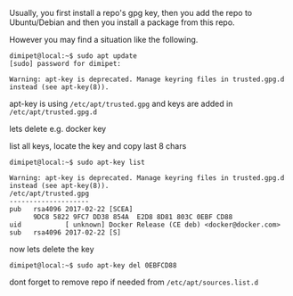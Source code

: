 Usually, you first install a repo's gpg key, then you add the repo to Ubuntu/Debian and then you install a package from this repo. 

However you may find a situation like the following.

```
dimipet@local:~$ sudo apt update
[sudo] password for dimipet: 

Warning: apt-key is deprecated. Manage keyring files in trusted.gpg.d instead (see apt-key(8)).

```

apt-key is using `/etc/apt/trusted.gpg` and keys are added in `/etc/apt/trusted.gpg.d`

lets delete e.g. docker key

list all keys, locate the key and copy last 8 chars

```
dimipet@local:~$ sudo apt-key list 

Warning: apt-key is deprecated. Manage keyring files in trusted.gpg.d instead (see apt-key(8)).
/etc/apt/trusted.gpg
--------------------
pub   rsa4096 2017-02-22 [SCEA]
      9DC8 5822 9FC7 DD38 854A  E2D8 8D81 803C 0EBF CD88
uid           [ unknown] Docker Release (CE deb) <docker@docker.com>
sub   rsa4096 2017-02-22 [S]
```

now lets delete the key

```
dimipet@local:~$ sudo apt-key del 0EBFCD88
```

dont forget to remove repo if needed from `/etc/apt/sources.list.d`
